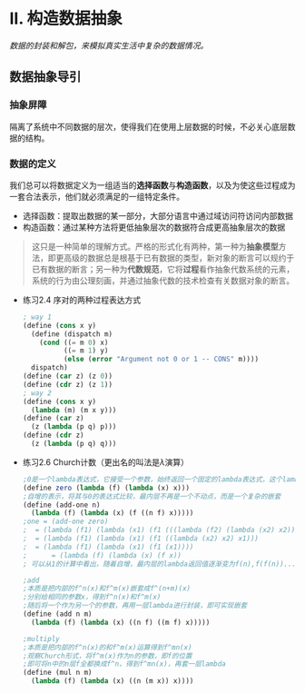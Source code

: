 # II. 构造数据抽象

*数据的封装和解包，来模拟真实生活中复杂的数据情况。*

## 数据抽象导引

### 抽象屏障

隔离了系统中不同数据的层次，使得我们在使用上层数据的时候，不必关心底层数据的结构。

### 数据的定义

我们总可以将数据定义为一组适当的**选择函数**与**构造函数**，以及为使这些过程成为一套合法表示，他们就必须满足的一组特定条件。

* 选择函数：提取出数据的某一部分，大部分语言中通过域访问符访问内部数据
* 构造函数：通过某种方法将更低抽象层次的数据符合成更高抽象层次的数据

> 这只是一种简单的理解方式。严格的形式化有两种，第一种为**抽象模型**方法，即更高级的数据总是根基于已有数据的类型，新对象的断言可以规约于已有数据的断言；另一种为**代数规范**，它将**过程**看作抽象代数系统的元素，系统的行为由公理刻画，并通过抽象代数的技术检查有关数据对象的断言。

* 练习2.4 序对的两种过程表达方式

  ```scheme
  ; way 1
  (define (cons x y)
    (define (dispatch m)
      (cond ((= m 0) x)
            ((= m 1) y)
            (else (error "Argument not 0 or 1 -- CONS" m))))
    dispatch)
  (define (car z) (z 0))
  (define (cdr z) (z 1))
  ; way 2
  (define (cons x y)
    (lambda (m) (m x y)))
  (define (car z)
    (z (lambda (p q) p)))
  (define (cdr z)
    (z (lambda (p q) q)))
  ```

* 练习2.6 Church计数（更出名的叫法是$\lambda$演算）

  ```scheme
  ;0是一个lambda表达式，它接受一个参数，始终返回一个固定的lambda表达式，这个lambda表达式返回它所接受的一个参数
  (define zero (lambda (f) (lambda (x) x)))
  ;自增的表示，将其与0的表达式比较，最内层不再是一个不动点，而是一个复杂的嵌套
  (define (add-one n)
    (lambda (f) (lambda (x) (f ((n f) x)))))
  ;one = (add-one zero)
  ;	 = (lambda (f1) (lambda (x1) (f1 (((lambda (f2) (lambda (x2) x2))) f1) x1)))
  ;	 = (lambda (f1) (lambda (x1) (f1 ((lambda (x2) x2) x1)))
  ;	 = (lambda (f1) (lambda (x1) (f1 (x1))))
  ; 	 = (lambda (f) (lambda (x) (f x))
  ; 可以从1的计算中看出，随着自增，最内层的lambda返回值逐渐变为f(n),f(f(n))...
  
  ;add
  ;本质是把内部的f^n(x)和f^m(x)嵌套成f^(n+m)(x)
  ;分别给相同的参数x，得到f^n(x)和f^m(x)
  ;随后将一个作为另一个的参数，再用一层lambda进行封装，即可实现嵌套
  (define (add n m)
    (lambda (f) (lambda (x) ((n f) ((m f) x)))))
  
  ;multiply
  ;本质是把内部的f^n(x)的和f^m(x)运算得到f^mn(x)
  ;观察Church形式，将f^m(x)作为n的参数，即f的位置
  ;即可将n中的n层f全都换成f^n，得到f^mn(x)，再套一层lambda
  (define (mul n m)
    (lambda (f) (lambda (x) ((n (m x)) x))))
  ```

  